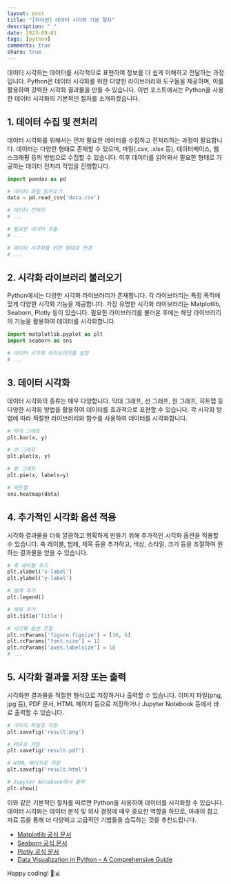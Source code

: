 ```yaml
---
layout: post
title: "[파이썬] 데이터 시각화 기본 절차"
description: " "
date: 2023-09-01
tags: [python]
comments: true
share: true
---
```


데이터 시각화는 데이터를 시각적으로 표현하여 정보를 더 쉽게 이해하고 전달하는 과정입니다. Python은 데이터 시각화를 위한 다양한 라이브러리와 도구들을 제공하며, 이를 활용하여 강력한 시각화 결과물을 만들 수 있습니다. 이번 포스트에서는 Python을 사용한 데이터 시각화의 기본적인 절차를 소개하겠습니다.

## 1. 데이터 수집 및 전처리

데이터 시각화를 위해서는 먼저 필요한 데이터를 수집하고 전처리하는 과정이 필요합니다. 데이터는 다양한 형태로 존재할 수 있으며, 파일(.csv, .xlsx 등), 데이터베이스, 웹 스크래핑 등의 방법으로 수집할 수 있습니다. 이후 데이터를 읽어와서 필요한 형태로 가공하는 데이터 전처리 작업을 진행합니다.

```python
import pandas as pd

# 데이터 파일 읽어오기
data = pd.read_csv('data.csv')

# 데이터 전처리
# ...

# 필요한 데이터 추출
# ...

# 데이터 시각화를 위한 형태로 변경
# ...
```

## 2. 시각화 라이브러리 불러오기

Python에서는 다양한 시각화 라이브러리가 존재합니다. 각 라이브러리는 특정 목적에 맞게 다양한 시각화 기능을 제공합니다. 가장 유명한 시각화 라이브러리는 Matplotlib, Seaborn, Plotly 등이 있습니다. 필요한 라이브러리를 불러온 후에는 해당 라이브러리의 기능을 활용하여 데이터를 시각화합니다.

```python
import matplotlib.pyplot as plt
import seaborn as sns

# 데이터 시각화 라이브러리를 설정
# ...
```

## 3. 데이터 시각화

데이터 시각화의 종류는 매우 다양합니다. 막대 그래프, 선 그래프, 원 그래프, 히트맵 등 다양한 시각화 방법을 활용하여 데이터를 효과적으로 표현할 수 있습니다. 각 시각화 방법에 따라 적절한 라이브러리와 함수를 사용하여 데이터를 시각화합니다.

```python
# 막대 그래프
plt.bar(x, y)

# 선 그래프
plt.plot(x, y)

# 원 그래프
plt.pie(x, labels=y)

# 히트맵
sns.heatmap(data)
```

## 4. 추가적인 시각화 옵션 적용

시각화 결과물을 더욱 깔끔하고 명확하게 만들기 위해 추가적인 시각화 옵션을 적용할 수 있습니다. 축 레이블, 범례, 제목 등을 추가하고, 색상, 스타일, 크기 등을 조절하여 원하는 결과물을 얻을 수 있습니다.

```python
# 축 레이블 추가
plt.xlabel('x-label')
plt.ylabel('y-label')

# 범례 추가
plt.legend()

# 제목 추가
plt.title('Title')

# 시각화 옵션 조절
plt.rcParams['figure.figsize'] = [10, 6]
plt.rcParams['font.size'] = 12
plt.rcParams['axes.labelsize'] = 10
# ...
```

## 5. 시각화 결과물 저장 또는 출력

시각화한 결과물을 적절한 형식으로 저장하거나 출력할 수 있습니다. 이미지 파일(png, jpg 등), PDF 문서, HTML 페이지 등으로 저장하거나 Jupyter Notebook 등에서 바로 출력할 수 있습니다.

```python
# 이미지 파일로 저장
plt.savefig('result.png')

# PDF로 저장
plt.savefig('result.pdf')

# HTML 페이지로 저장
plt.savefig('result.html')

# Jupyter Notebook에서 출력
plt.show()
```

이와 같은 기본적인 절차를 따르면 Python을 사용하여 데이터를 시각화할 수 있습니다. 데이터 시각화는 데이터 분석 및 의사 결정에 매우 중요한 역할을 하므로, 아래의 참고 자료 등을 통해 더 다양하고 고급적인 기법들을 습득하는 것을 추천드립니다.

- [Matplotlib 공식 문서](https://matplotlib.org/)
- [Seaborn 공식 문서](https://seaborn.pydata.org/)
- [Plotly 공식 문서](https://plotly.com/python/)
- [Data Visualization in Python – A Comprehensive Guide](https://www.freecodecamp.org/news/data-visualization-python-advanced-guide/)

Happy coding! 🐍📊